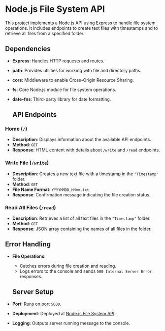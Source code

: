 # Node.js File System API

This project implements a Node.js API using Express to handle file system operations. It includes endpoints to create text files with timestamps and to retrieve all files from a specified folder.

## Dependencies

- **Express**: Handles HTTP requests and routes.
- **path**: Provides utilities for working with file and directory paths.
- **cors**: Middleware to enable Cross-Origin Resource Sharing.
- **fs**: Core Node.js module for file system operations.
- **date-fns**: Third-party library for date formatting.

  ## API Endpoints

### Home (`/`)

- **Description**: Displays information about the available API endpoints.
- **Method**: `GET`
- **Response**: HTML content with details about `/write` and `/read` endpoints.

### Write File (`/write`)

- **Description**: Creates a new text file with a timestamp in the `"Timestamp"` folder.
- **Method**: `GET`
- **File Name Format**: `YYYYMMDD_HHmm.txt`
- **Response**: Confirmation message indicating the file creation status.

### Read All Files (`/read`)

- **Description**: Retrieves a list of all text files in the `"Timestamp"` folder.
- **Method**: `GET`
- **Response**: JSON array containing the names of all files in the folder.

## Error Handling

- **File Operations**:
  - Catches errors during file creation and reading.
  - Logs errors to the console and sends `500 Internal Server Error` responses.

  ## Server Setup

- **Port**: Runs on port `5000`.
- **Deployment**: Deployed at [Node.js File System API](https://nodejs-filesystem-mcm3.onrender.com).
- **Logging**: Outputs server running message to the console.


